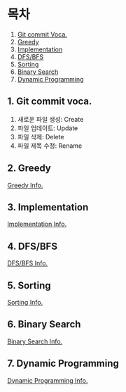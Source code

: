 # 목차

1. [Git commit Voca.](#1-git-commit-voca)
2. [Greedy](#2-greedy)
3. [Implementation](#3-implementation)
4. [DFS/BFS](#4-dfsbfs)
5. [Sorting](#5-sorting)
6. [Binary Search](#6-binary-search)
7. [Dynamic Programming](#7-dynamic-programming)

## 1. Git commit voca. 

1. 새로운 파일 생성: Create<br>
2. 파일 업데이트: Update<br>
3. 파일 삭제: Delete<br>
4. 파일 제목 수정: Rename<br>


## 2. Greedy

[Greedy Info.](./Greedy/README.md)<br>


## 3. Implementation

[Implementation Info.](./Implementation/README.md)<br>


## 4. DFS/BFS

[DFS/BFS Info.](./DFS_BFS/README.md)<br>


## 5. Sorting

[Sorting Info.](./Sorting/README.md)<br>


## 6. Binary Search

[Binary Search Info.](./Binary_Search/README.md)<br>


## 7. Dynamic Programming

[Dynamic Programming Info.](./Dynamic_Programming/README.md)<br>
